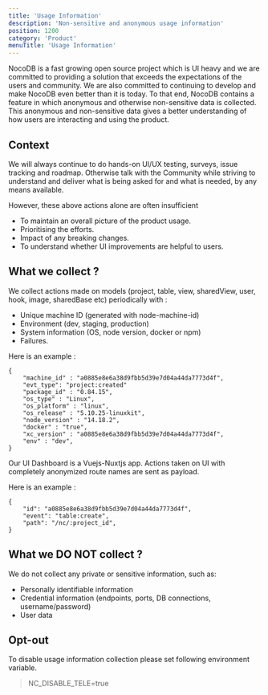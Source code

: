 ```yaml
---
title: 'Usage Information'
description: 'Non-sensitive and anonymous usage information'
position: 1200
category: 'Product'
menuTitle: 'Usage Information'
---
```


<announcement></announcement>

NocoDB is a fast growing open source project which is UI heavy and we are committed to providing a solution that exceeds the expectations of the users and community.
We are also committed to continuing to develop and make NocoDB even better than it is today.
To that end, NocoDB contains a feature in which anonymous and otherwise non-sensitive data is collected.
This anonymous and non-sensitive data gives a better understanding of how users are interacting and using the product.

## Context
We will always continue to do hands-on UI/UX testing, surveys, issue tracking and roadmap.
Otherwise talk with the Community while striving to understand
and deliver what is being asked for and what is needed, by any means available.

However, these above actions alone are often insufficient
- To maintain an overall picture of the product usage.
- Prioritising the efforts.
- Impact of any breaking changes.
- To understand whether UI improvements are helpful to users.

## What we collect ?
We collect actions made on models (project, table, view, sharedView, user, hook, image, sharedBase etc) periodically with :
- Unique machine ID (generated with node-machine-id)
- Environment (dev, staging, production)
- System information (OS, node version, docker or npm)
- Failures.

Here is an example :
```
{
    "machine_id" : "a0885e8e6a38d9fbb5d39e7d04a44da7773d4f",
    "evt_type": "project:created"
    "package_id" : "0.84.15",
    "os_type" : "Linux",
    "os_platform" : "linux",
    "os_release" : "5.10.25-linuxkit",
    "node_version" : "14.18.2",
    "docker" : "true",
    "xc_version" : "a0885e8e6a38d9fbb5d39e7d04a44da7773d4f",
    "env" : "dev",
}

```

Our UI Dashboard is a Vuejs-Nuxtjs app. Actions taken on UI with completely anonymized route names are sent as payload.

Here is an example :
```
{
    "id": "a0885e8e6a38d9fbb5d39e7d04a44da7773d4f",
    "event": "table:create",
    "path": "/nc/:project_id", 
}
```

## What we DO NOT collect ?
We do not collect any private or sensitive information, such as:
- Personally identifiable information
- Credential information (endpoints, ports, DB connections, username/password)
- User data


## Opt-out
To disable usage information collection please set following environment variable.
> NC_DISABLE_TELE=true
